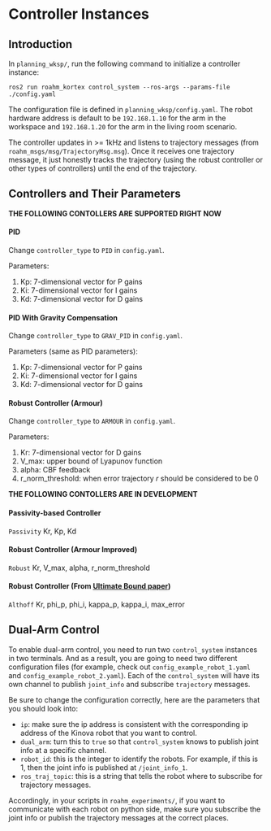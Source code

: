 # Controller Instances

## Introduction
In `planning_wksp/`, run the following command to initialize a controller instance:
```shell
ros2 run roahm_kortex control_system --ros-args --params-file ./config.yaml
```

The configuration file is defined in `planning_wksp/config.yaml`. 
The robot hardware address is default to be `192.168.1.10` for the arm in the workspace and `192.168.1.20` for the arm in the living room scenario.

The controller updates in >= 1kHz and listens to trajectory messages (from `roahm_msgs/msg/TrajectoryMsg.msg`).
Once it receives one trajectory message, it just honestly tracks the trajectory (using the robust controller or other types of controllers) until the end of the trajectory.

## Controllers and Their Parameters

**THE FOLLOWING CONTOLLERS ARE SUPPORTED RIGHT NOW**

#### PID
Change `controller_type` to `PID` in `config.yaml`.

Parameters:
1. Kp: 7-dimensional vector for P gains
2. Ki: 7-dimensional vector for I gains
3. Kd: 7-dimensional vector for D gains

#### PID With Gravity Compensation
Change `controller_type` to `GRAV_PID` in `config.yaml`.

Parameters (same as PID parameters):
1. Kp: 7-dimensional vector for P gains
2. Ki: 7-dimensional vector for I gains
3. Kd: 7-dimensional vector for D gains

#### Robust Controller (Armour)
Change `controller_type` to `ARMOUR` in `config.yaml`.

Parameters:
1. Kr: 7-dimensional vector for D gains
2. V_max: upper bound of Lyapunov function 
3. alpha: CBF feedback
4. r_norm_threshold: when error trajectory $r$ should be considered to be 0

**THE FOLLOWING CONTOLLERS ARE IN DEVELOPMENT**

#### Passivity-based Controller
`Passivity`
Kr, Kp, Kd

#### Robust Controller (Armour Improved)
`Robust`
Kr, V_max, alpha, r_norm_threshold

#### Robust Controller (From [Ultimate Bound paper](https://ieeexplore.ieee.org/document/7525375))
`Althoff`
Kr, phi_p, phi_i, kappa_p, kappa_i, max_error

## Dual-Arm Control

To enable dual-arm control, you need to run two `control_system` instances in two terminals.
And as a result, you are going to need two different configuration files (for example, check out `config_example_robot_1.yaml` and `config_example_robot_2.yaml`).
Each of the `control_system` will have its own channel to publish `joint_info` and subscribe `trajectory` messages.

Be sure to change the configuration correctly, here are the parameters that you should look into:

 - `ip`: make sure the ip address is consistent with the corresponding ip address of the Kinova robot that you want to control.
 - `dual_arm`: turn this to `true` so that `control_system` knows to publish joint info at a specific channel.
 - `robot_id`: this is the integer to identify the robots. For example, if this is 1, then the joint info is published at `/joint_info_1`.
 - `ros_traj_topic`: this is a string that tells the robot where to subscribe for trajectory messages.

 Accordingly, in your scripts in `roahm_experiments/`, if you want to communicate with each robot on python side, make sure you subscribe the joint info or publish the trajectory messages at the correct places.